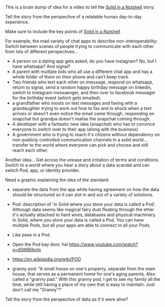 This is a brain dump of idea for a video to tell the [Solid in a Nutshell](https://github.com/solid/Explaining-the-Vision-Panel/blob/master/Nutshell/Solid-in-a-nutshell.md) story. 





Tell the story from the perspective of a relatable human day-to-day experience. 

Make sure to include the key points of [Solid in a Nutshell](https://github.com/solid/Explaining-the-Vision-Panel/blob/master/Nutshell/Solid-in-a-nutshell.md)

For example, the mad variety of chat apps to describe non-interoperability:
Switch between scenes of people trying to communicate with each other from lots of different perspectives... 
* A person on a dating app gets asked, do you have instagram? No, but I have whatsapp? And signal? 
* A parent with multiple kids who all use a different chat app and has a whole folder of them on their phone and can't keep track. 
* Two friends who text each other on imessage, respond on whatsapp, return to signal, send a random happy birthday message on linkedin, switch to instagram messaenger, and then over to facebook messager for the birthday event (which gets emailed). 
* a grandfather who insists on text messages and faxing with a grandaughter trying to work out how to fax and in shock when a text arrives or doesn't even notice the email come through, responding on snapchat but grandpa doesn't realise the snapchat coming through. 
* A developer with a fantastic new idea (snapchat) who has to convince everyone to switch over to their app (along with the business) 
* A government who is trying to reach it's citizens without dependency on non-publicly controlled communication channels 
In a solid world... 
transfer to the world where everyone can pick and choose and still reach each other. 

Another idea...
Get across the unease and irritation of terms and conditions. Switch to a world where you hear a story about a data scandal and can switch Pod, app, or identity provider. 

Need a graphic explaining the idea of the standard: 
* separate the data from the app while having agreement on how the data should be structured so it can slot in and out of a variety of solutions. 

* Pod: description of 'in Solid where you store your data is called a Pod'. Although data seems like magical fairy dust floating through the ether it's actually attached to hard wires, databases and physical machinery. In Solid, where you store your data is called a Pod.  You can have multiple Pods, but all your apps are able to connect to all your Pods. 
* Like peas in a Pod. 
* Open the Pod bay door, hal https://www.youtube.com/watch?v=dSIKBliboIo 
* https://en.wikipedia.org/wiki/POD 
* granny pod: "A small house on one's property, separate from the main house, that serves as a permanent home for one's aging parents. Also called a "granny pad." With this granny pod, I get to see my family all the time, while still having a place of my own that is easy to maintain. Just don't call me "Granny"!"

Tell the story from the perspective of data as if it were alive? 
